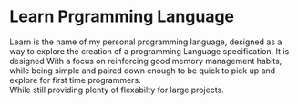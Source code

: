 # Learn Prgramming Language 
Learn is the name of my personal programming language, 
designed as a way to explore the creation of a programming Language specification.
It is designed With a focus on reinforcing good memory management habits, 
while being simple and paired down enough to be quick to pick up and explore for first time programmers.   
While still providing plenty of flexabilty for large projects.

